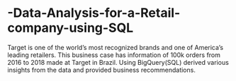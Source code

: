 # -Data-Analysis-for-a-Retail-company-using-SQL
Target is one of the world’s most recognized brands and one of America’s leading retailers. This business case has information of 100k orders from 2016 to 2018 made at Target in Brazil.  Using BigQuery(SQL) derived various insights from the data and provided business recommendations.
